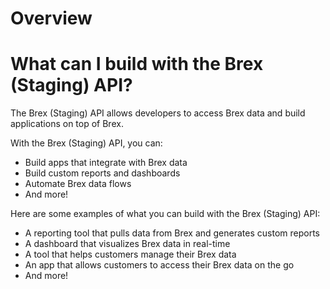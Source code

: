 # Overview

# What can I build with the Brex (Staging) API?

The Brex (Staging) API allows developers to access Brex data and build applications on top of Brex.

With the Brex (Staging) API, you can:

- Build apps that integrate with Brex data
- Build custom reports and dashboards
- Automate Brex data flows
- And more!

Here are some examples of what you can build with the Brex (Staging) API:

- A reporting tool that pulls data from Brex and generates custom reports
- A dashboard that visualizes Brex data in real-time
- A tool that helps customers manage their Brex data
- An app that allows customers to access their Brex data on the go
- And more!
